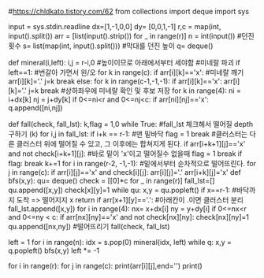 #https://chldkato.tistory.com/62
from collections import deque
import sys

input = sys.stdin.readline
dx=[1,-1,0,0]
dy= [0,0,1,-1]
r,c = map(int, input().split())
arr = [list(input().strip()) for _ in range(r)]
n = int(input()) #던진 횟수
s= list(map(int, input().split())) #막대를 던진 높이
q= deque()

def mineral(i,left):
    i,j = r-i,0 #높이이므로 아래에서부터 세야함
    #미네랄 파괴
    if left==1: #번갈아 가면서 왼/오
        for k in range(c):
            if arr[i][k]=='x': #미네랄 깨기
                arr[i][k]='.'
                j=k
                break
    else:
        for k in range(c-1,-1,-1):
            if arr[i][k]=='x':
                arr[i][k]='.'
                j=k
                break
    #상하좌우에 미네랄 확인 및 후보 저장
    for k in range(4):
        ni = i+dx[k]
        nj = j+dy[k]
        if 0<=ni<r and 0<=nj<c:
            if arr[ni][nj]=='x':
                q.append([ni,nj])
                
def fall(check, fall_lst):
    k,flag = 1,0
    while True: #fall_lst 체크해서 떨어질 depth 구하기 (k)
        for i,j in fall_lst:
            if i+k == r-1: #맨 밑바닥
                flag = 1
                break
            #클러스터는 다른 클러스터 위에 떨어질 수 있고, 그 이후에는 합쳐지게 된다.
            if arr[i+k+1][j]=='x' and not check[i+k+1][j]: #바로 밑이 'x'이고 떨어질수 없을때
                flag = 1
                break
        if flag:
            break
        k+=1
    for i in range(r-2, -1,-1): #밑에서부터 순차적으로 떨어뜨린다.
        for j in range(c):
            if arr[i][j]=='x' and check[i][j]:
                arr[i][j]='.'
                arr[i+k][j]='x'
def bfs(x,y):
    qu= deque()
    check = [[0]*c for _ in range(r)]
    fall_lst=[]
    qu.append([x,y])
    check[x][y]=1
    while qu:
        x,y = qu.popleft()
        if x==r-1: #바닥까지 도착 => 떨어지지 x
            return
        if arr[x+1][y]=='.': #아래칸이 .이면 클러스터 분리
            fall_lst.append([x,y])
        for i in range(4):
            nx= x+dx[i]
            ny = y+dy[i]
            if 0<=nx<r and 0<=ny < c:
                if arr[nx][ny]=='x' and not check[nx][ny]:
                    check[nx][ny]=1
                    qu.append([nx,ny])
    #떨어뜨리기
    fall(check, fall_lst)

left = 1
for i in range(n):
    idx = s.pop(0)
    mineral(idx, left)
    while q:
        x,y = q.popleft()
        bfs(x,y)
    left *= -1
    
for i in range(r):
    for j in range(c):
        print(arr[i][j],end='')
    print()